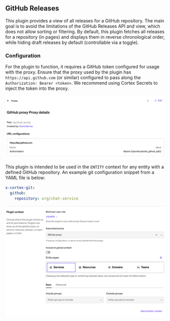 ## GitHub Releases

This plugin provides a view of all releases for a GitHub repository. The main goal is to avoid the limitations of the GitHub Releases API and view, which does not allow sorting or filtering. By default, this plugin fetches all releases for a repository (in pages) and displays them in reverse chronological order, while hiding draft releases by default (controllable via a toggle).

### Configuration

For the plugin to function, it requires a GitHub token configured for usage with the proxy. Ensure that the proxy used by the plugin has `https://api.github.com` (or similar) configured to pass along the `Authorization: Bearer <token>`. We recommend using Cortex Secrets to inject the token into the proxy.

![example proxy configuration](./docs/example_proxy_configuration.png "Example proxy configuration")

This plugin is intended to be used in the `ENTITY` context for any entity with a defined GitHub repository. An example git configuration snippet from a YAML file is below:

```yaml
x-cortex-git:
  github:
    repository: org/chat-service
```

![example context configuration](./docs/example_context_configuration.png "Example context configuration")
